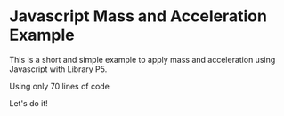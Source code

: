 # Javascript Mass and Acceleration Example

This is a short and simple example to apply mass and acceleration using Javascript with Library P5.

Using only 70 lines of code

Let's do it!

